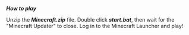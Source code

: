_**How to play**_

Unzip the _**Minecraft.zip**_ file. Double click _**start.bat**_, 
then wait for the "Minecraft Updater" to close. Log in to the 
Minecraft Launcher and play!

